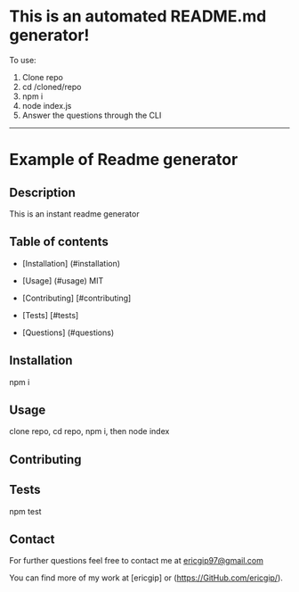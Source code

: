 # This is an automated README.md generator!

To use:

1. Clone repo 
2. cd /cloned/repo
3. npm i
4. node index.js
5. Answer the questions through the CLI


-------

# Example of Readme generator

## Description

This is an instant readme generator

## Table of contents

* [Installation] (#installation)

* [Usage] (#usage) 
MIT

* [Contributing] [#contributing]

* [Tests] [#tests]

* [Questions] (#questions)

## Installation

npm i

## Usage 

clone repo, cd repo, npm i, then node index

## Contributing



## Tests

npm test

## Contact

For further questions feel free to contact me at ericgip97@gmail.com

You can find more of my work at [ericgip] or (https://GitHub.com/ericgip/).

